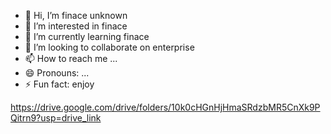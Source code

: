 - 👋 Hi, I’m finace unknown
- 👀 I’m interested in finace
- 🌱 I’m currently learning finace
- 💞️ I’m looking to collaborate on enterprise
- 📫 How to reach me ...
- 😄 Pronouns: ...
- ⚡ Fun fact: enjoy

https://drive.google.com/drive/folders/10k0cHGnHjHmaSRdzbMR5CnXk9PQitrn9?usp=drive_link
<!---
finace0010unknown/finace0010unknown is a ✨ special ✨ repository because its `README.md` (this file) appears on your GitHub profile.
You can click the Preview link to take a look at your changes.
--->
